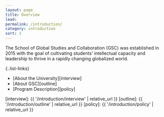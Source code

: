 ```yaml
---
layout: page
title: Overview
lead: 
permalink: /introduction/
category: introduction
sort: 1
---
```


The School of Global Studies and Collaboration (GSC) was established in 2015 with the goal of cultivating students’ intellectual capacity and leadership to thrive in a rapidly changing globalized world.

{:.list-links}
- [About the University][interview]
- [About GSC][outline]
- [Program Description][policy]


[interview]: {{ '/introduction/interview' | relative_url }}
[outline]: {{ '/introduction/outline' | relative_url }}
[policy]: {{ '/introduction/policy' | relative_url }}

